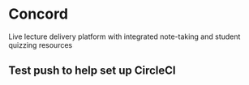 # Concord
 Live lecture delivery platform with integrated note-taking and student quizzing resources

## Test push to help set up CircleCI